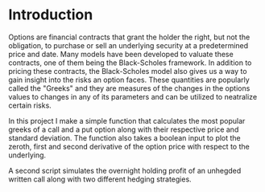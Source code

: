 # Introduction

Options are financial contracts that grant the holder the right, but not the obligation, to purchase or sell an underlying security at a predetermined price and date. Many models have been developed to valuate these contracts, one of them being the Black-Scholes framework. In addition to pricing these contracts, the Black-Scholes model also gives us a way to gain insight into the risks an option faces. These quantities are popularly called the "Greeks" and they are measures of the changes in the options values to changes in any of its parameters and can be utilized to neatralize certain risks. 

In this project I make a simple function that calculates the most popular greeks of a call and a put option along with their respective price and standard deviation. The function also takes a boolean input to plot the zeroth, first and second derivative of the option price with respect to the underlying.

A second script simulates the overnight holding profit of an unhegded written call along with two different hedging strategies.

